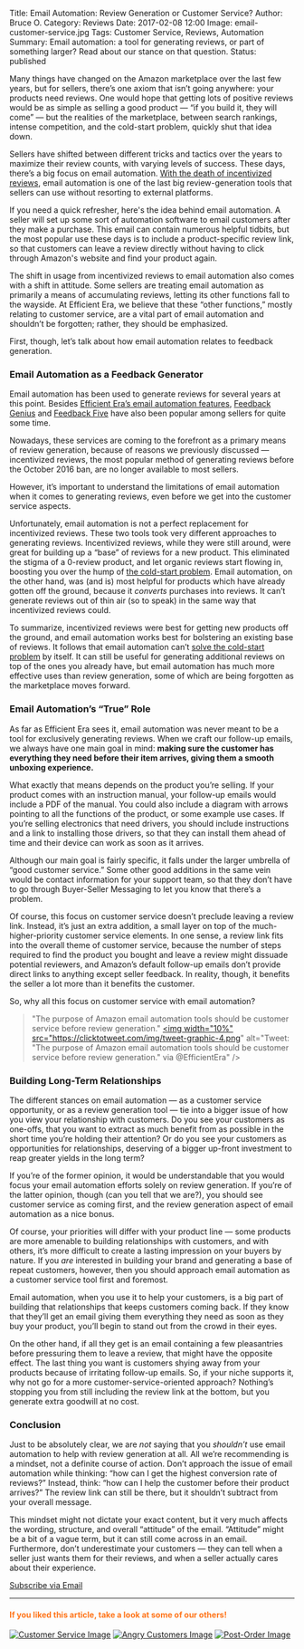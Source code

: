 Title: Email Automation: Review Generation or Customer Service?
Author: Bruce O.
Category: Reviews
Date: 2017-02-08 12:00
Image: email-customer-service.jpg
Tags: Customer Service, Reviews, Automation
Summary: Email automation: a tool for generating reviews, or part of something larger? Read about our stance on that question.
Status: published

Many things have changed on the Amazon marketplace over the last few years, but for sellers, there’s one axiom that isn’t going anywhere: your products need reviews. One would hope that getting lots of positive reviews would be as simple as selling a good product — “if you build it, they will come” — but the realities of the marketplace, between search rankings, intense competition, and the cold-start problem, quickly shut that idea down. 

Sellers have shifted between different tricks and tactics over the years to maximize their review counts, with varying levels of success. These days, there’s a big focus on email automation. [With the death of incentivized reviews](https://efficientera.com/blog/2016/10/breaking-news-discount-reviews-prohibited.html), email automation is one of the last big review-generation tools that sellers can use without resorting to external platforms.

If you need a quick refresher, here's the idea behind email automation. A seller will set up some sort of automation software to email customers after they make a purchase. This email can contain numerous helpful tidbits, but the most popular use these days is to include a product-specific review link, so that customers can leave a review directly without having to click through Amazon's website and find your product again.

The shift in usage from incentivized reviews to email automation also comes with a shift in attitude. Some sellers are treating email automation as primarily a means of accumulating reviews, letting its other functions fall to the wayside. At Efficient Era, we believe that these “other functions,” mostly relating to customer service, are a vital part of email automation and shouldn’t be forgotten; rather, they should be emphasized.

First, though, let’s talk about how email automation relates to feedback generation.

### Email Automation as a Feedback Generator

Email automation has been used to generate reviews for several years at this point. Besides [Efficient Era’s email automation features](https://efficientera.com/pages/postorder/), [Feedback Genius](https://www.feedbackgenius.com/) and [Feedback Five](https://www.feedbackfive.com/) have also been popular among sellers for quite some time.

Nowadays, these services are coming to the forefront as a primary means of review generation, because of reasons we previously discussed — incentivized reviews, the most popular method of generating reviews before the October 2016 ban, are no longer available to most sellers.

However, it’s important to understand the limitations of email automation when it comes to generating reviews, even before we get into the customer service aspects.

Unfortunately, email automation is not a perfect replacement for incentivized reviews. These two tools took very different approaches to generating reviews. Incentivized reviews, while they were still around, were great for building up a “base” of reviews for a new product. This eliminated the stigma of a 0-review product, and let organic reviews start flowing in, boosting you over the hump of [the cold-start problem](https://efficientera.com/blog/2016/12/4-strategies-to-address-the-cold-start-problem.html). Email automation, on the other hand, was (and is) most helpful for products which have already gotten off the ground, because it *converts* purchases into reviews. It can’t generate reviews out of thin air (so to speak) in the same way that incentivized reviews could. 

To summarize, incentivized reviews were best for getting new products off the ground, and email automation works best for bolstering an existing base of reviews. It follows that email automation can’t [solve the cold-start problem](https://efficientera.com/blog/2016/12/4-strategies-to-address-the-cold-start-problem.html) by itself. It can still be useful for generating additional reviews on top of the ones you already have, but email automation has much more effective uses than review generation, some of which are being forgotten as the marketplace moves forward.

### Email Automation’s “True” Role

As far as Efficient Era sees it, email automation was never meant to be a tool for exclusively generating reviews. When we craft our follow-up emails, we always have one main goal in mind: **making sure the customer has everything they need before their item arrives, giving them a smooth unboxing experience.**

What exactly that means depends on the product you’re selling. If your product comes with an instruction manual, your follow-up emails would include a PDF of the manual. You could also include a diagram with arrows pointing to all the functions of the product, or some example use cases. If you’re selling electronics that need drivers, you should include instructions and a link to installing those drivers, so that they can install them ahead of time and their device can work as soon as it arrives. 

Although our main goal is fairly specific, it falls under the larger umbrella of “good customer service.” Some other good additions in the same vein would be contact information for your support team, so that they don’t have to go through Buyer-Seller Messaging to let you know that there’s a problem. 

Of course, this focus on customer service doesn’t preclude leaving a review link. Instead, it’s just an extra addition, a small layer on top of the much-higher-priority customer service elements. In one sense, a review link fits into the overall theme of customer service, because the number of steps required to find the product you bought and leave a review might dissuade potential reviewers, and Amazon’s default follow-up emails don’t provide direct links to anything except seller feedback. In reality, though, it benefits the seller a lot more than it benefits the customer.

So, why all this focus on customer service with email automation?

   >"The purpose of Amazon email automation tools should be customer service before review generation." <a href="https://ctt.ec/_7caa"><img width="10%" src="https://clicktotweet.com/img/tweet-graphic-4.png" alt="Tweet: "The purpose of Amazon email automation tools should be customer service before review generation." via @EfficientEra" /></a>

### Building Long-Term Relationships

The different stances on email automation — as a customer service opportunity, or as a review generation tool — tie into a bigger issue of how you view your relationship with customers. Do you see your customers as one-offs, that you want to extract as much benefit from as possible in the short time you’re holding their attention? Or do you see your customers as opportunities for relationships, deserving of a bigger up-front investment to reap greater yields in the long term?

If you’re of the former opinion, it would be understandable that you would focus your email automation efforts solely on review generation. If you’re of the latter opinion, though (can you tell that we are?), you should see customer service as coming first, and the review generation aspect of email automation as a nice bonus. 

Of course, your priorities will differ with your product line — some products are more amenable to building relationships with customers, and with others, it’s more difficult to create a lasting impression on your buyers by nature. If you *are* interested in building your brand and generating a base of repeat customers, however, then you should approach email automation as a customer service tool first and foremost.

Email automation, when you use it to help your customers, is a big part of building that relationships that keeps customers coming back. If they know that they’ll get an email giving them everything they need as soon as they buy your product, you’ll begin to stand out from the crowd in their eyes.

On the other hand, if all they get is an email containing a few pleasantries before pressuring them to leave a review, that might have the opposite effect. The last thing you want is customers shying away from your products because of irritating follow-up emails. So, if your niche supports it, why not go for a more customer-service-oriented approach? Nothing’s stopping you from still including the review link at the bottom, but you generate extra goodwill at no cost.

### Conclusion

Just to be absolutely clear, we are *not* saying that you *shouldn’t* use email automation to help with review generation at all. All we’re recommending is a mindset, not a definite course of action. Don’t approach the issue of email automation while thinking: “how can I get the highest conversion rate of reviews?” Instead, think: “how can I help the customer before their product arrives?” The review link can still be there, but it shouldn’t subtract from your overall message.

This mindset might not dictate your exact content, but it very much affects the wording, structure, and overall “attitude” of the email. “Attitude” might be a bit of a vague term, but it can still come across in an email. Furthermore, don’t underestimate your customers — they can tell when a seller just wants them for their reviews, and when a seller actually cares about their experience.


<!--Added this section from Leadboxes-->
<a class="btn btn-primary" href="https://efficientera.leadpages.co/leadbox/121f91a73f72a2%3A12c54680e746dc/5687539843203072/" target="_blank">Subscribe via Email</a><script data-leadbox="121f91a73f72a2:12c54680e746dc" data-url="https://efficientera.leadpages.co/leadbox/121f91a73f72a2%3A12c54680e746dc/5687539843203072/" data-config="%7B%7D" type="text/javascript" src="https://efficientera.leadpages.co/leadbox-1468522675.js"></script>

---

#### <font color="FF751A">If you liked this article, take a look at some of our others!</font>

<a href="https://efficientera.com/blog/2016/07/why-customer-service-matters-on-amazon.html">![Customer Service Image](/images/blog/related/why-customer-service_small.jpg)</a>
<a href="https://efficientera.com/blog/2016/08/how-to-respond-to-angry-customers-in-6-steps.html">![Angry Customers Image](/images/blog/related/respond-angry-customers_small.jpg)</a>
<a href="https://efficientera.com/blog/2016/08/how-to-personalize-amazon-with-post-order-emails.html">![Post-Order Image](/images/blog/related/post-order-emails_small.jpg)</a>